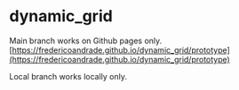 # dynamic_grid

Main branch works on Github pages only. [https://fredericoandrade.github.io/dynamic_grid/prototype](https://fredericoandrade.github.io/dynamic_grid/prototype)

Local branch works locally only.
